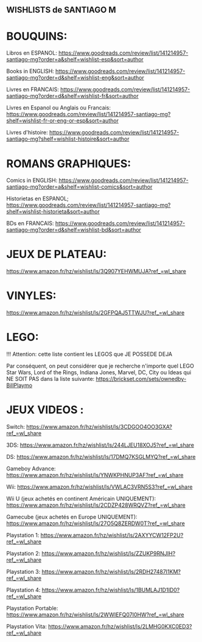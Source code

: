## WISHLISTS de SANTIAGO M


# BOUQUINS:

Libros en ESPANOL:
https://www.goodreads.com/review/list/141214957-santiago-mg?order=a&shelf=wishlist-esp&sort=author

Books in ENGLISH:
https://www.goodreads.com/review/list/141214957-santiago-mg?order=d&shelf=wishlist-eng&sort=author

Livres en FRANCAIS:
https://www.goodreads.com/review/list/141214957-santiago-mg?order=d&shelf=wishlist-fr&sort=author

Livres en Espanol ou Anglais ou Francais:
https://www.goodreads.com/review/list/141214957-santiago-mg?shelf=wishlist-fr-or-eng-or-esp&sort=author

Livres d'histoire:
https://www.goodreads.com/review/list/141214957-santiago-mg?shelf=wishlist-histoire&sort=author

# ROMANS GRAPHIQUES:

Comics in ENGLISH:
https://www.goodreads.com/review/list/141214957-santiago-mg?order=a&shelf=wishlist-comics&sort=author

Historietas en ESPANOL;
https://www.goodreads.com/review/list/141214957-santiago-mg?shelf=wishlist-historieta&sort=author

BDs en FRANCAIS:
https://www.goodreads.com/review/list/141214957-santiago-mg?order=d&shelf=wishlist-bd&sort=author

# JEUX DE PLATEAU:

https://www.amazon.fr/hz/wishlist/ls/3Q907YEHWMUJA?ref_=wl_share

# VINYLES:

https://www.amazon.fr/hz/wishlist/ls/2GFPQAJ5TTWJU?ref_=wl_share

# LEGO:

!!! Attention: cette liste contient les LEGOS que JE POSSEDE DEJA

Par conséquent, on peut considérer que je recherche n'importe quel LEGO Star Wars, Lord of the Rings, Indiana Jones, Marvel, DC, City ou Ideas qui NE SOIT PAS dans la liste suivante:
https://brickset.com/sets/ownedby-BillPlaymo

# JEUX VIDEOS :

Switch:
https://www.amazon.fr/hz/wishlist/ls/3CDGOO4OO3GXA?ref_=wl_share

3DS:
https://www.amazon.fr/hz/wishlist/ls/244LJEU18XOJ5?ref_=wl_share

DS:
https://www.amazon.fr/hz/wishlist/ls/17DMQ7KSGLMYQ?ref_=wl_share

Gameboy Advance:
https://www.amazon.fr/hz/wishlist/ls/YNWKPHNUP3AF?ref_=wl_share

Wii:
https://www.amazon.fr/hz/wishlist/ls/VWLAC3VRN5S3?ref_=wl_share

Wii U (jeux achetés en continent Américain UNIQUEMENT):
https://www.amazon.fr/hz/wishlist/ls/2CDZP428WRQVZ?ref_=wl_share

Gamecube (jeux achetés en Europe UNIQUEMENT):
https://www.amazon.fr/hz/wishlist/ls/27O5Q8ZERDW0T?ref_=wl_share

Playstation 1:
https://www.amazon.fr/hz/wishlist/ls/2AXYYCW12FP2U?ref_=wl_share

Playstation 2:
https://www.amazon.fr/hz/wishlist/ls/ZZUKP9RNJIH?ref_=wl_share

Playstation 3:
https://www.amazon.fr/hz/wishlist/ls/2RDH27487I1KM?ref_=wl_share

Playstation 4:
https://www.amazon.fr/hz/wishlist/ls/1BUMLAJ1D1ID0?ref_=wl_share

Playstation Portable:
https://www.amazon.fr/hz/wishlist/ls/2WWIEFQ07I0HW?ref_=wl_share

Playstation Vita:
https://www.amazon.fr/hz/wishlist/ls/2LMHG0KXC0ED3?ref_=wl_share







